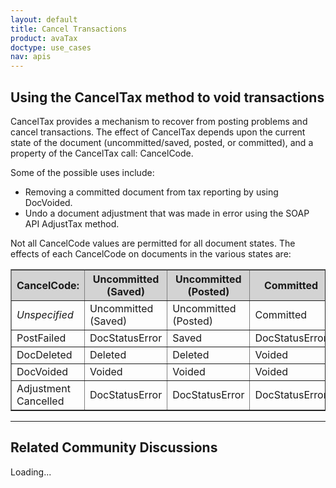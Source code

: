 ```yaml
---
layout: default
title: Cancel Transactions
product: avaTax
doctype: use_cases
nav: apis
---
```

<h2>Using the CancelTax method to void transactions</h2>
CancelTax provides a mechanism to recover from posting problems and cancel transactions. The effect of CancelTax depends upon the current state of the document (uncommitted/saved, posted, or committed), and a property of the CancelTax call: CancelCode.

Some of the possible uses include:
<ul>
	<li>Removing a committed document from tax reporting by using DocVoided.</li>
	<li>Undo a document adjustment that was made in error using the SOAP API AdjustTax method.</li>
</ul>
Not all CancelCode values are permitted for all document states. The effects of each CancelCode on documents in the various states are:
<table border="1" width="620" cellspacing="0" cellpadding="5">
<thead style="background-color: lightgray;">
<tr>
<th>CancelCode:</th>
<th>Uncommitted (Saved)</th>
<th>Uncommitted (Posted)</th>
<th>Committed</th>
<th>Committed (Adjusted)</th>
<th>Voided</th>
</tr>
</thead>
<tbody>
<tr>
<td><em>Unspecified</em></td>
<td>Uncommitted (Saved)</td>
<td>Uncommitted (Posted)</td>
<td>Committed</td>
<td>Committed (Adjusted)</td>
<td>Voided</td>
</tr>
<tr>
<td>PostFailed</td>
<td>DocStatusError</td>
<td>Saved</td>
<td>DocStatusError</td>
<td>DocStatusError</td>
<td>DocStatusError</td>
</tr>
<tr>
<td>DocDeleted</td>
<td>Deleted</td>
<td>Deleted</td>
<td>Voided</td>
<td>Voided</td>
<td>Deleted</td>
</tr>
<tr>
<td>DocVoided</td>
<td>Voided</td>
<td>Voided</td>
<td>Voided</td>
<td>Voided</td>
<td>Voided</td>
</tr>
<tr>
<td>Adjustment Cancelled</td>
<td>DocStatusError</td>
<td>DocStatusError</td>
<td>DocStatusError</td>
<td>Removes last adjustment.</td>
<td>DocStatusError</td>
</tr>
</tbody>
</table>


<hr />

<h2>Related Community Discussions</h2>
<div id="gsfn_list_widget">
<div id="gsfn_content">Loading...</div>
</div>
<script src="https://getsatisfaction.com/avalara/widgets/javascripts/f585970/widgets.js" type="text/javascript"></script><script src="https://getsatisfaction.com/avalara/topics.widget?callback=gsfnTopicsCallback&amp;length=240&amp;limit=5&amp;sort=recently_active&amp;user_defined_code=cancel" type="text/javascript"></script>
<div id="getsat-widget-8157"></div>
<script src="https://loader.engage.gsfn.us/loader.js" type="text/javascript"></script><script type="text/javascript">// <![CDATA[
if (typeof GSFN !== "undefined") { GSFN.loadWidget(8157,{"containerId":"getsat-widget-8157"}); }
// ]]></script>
